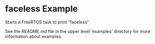 # faceless Example

Starts a FreeRTOS task to print "faceless"

See the README.md file in the upper level 'examples' directory for more information about examples.
